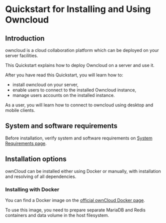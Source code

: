 # Quickstart for Installing and Using Owncloud

## Introduction

owncloud is a cloud collaboration platform which can be deployed on your server facilities.

This Quickstart explains how to deploy Owncloud on a server and use it.

After you have read this Quickstart, you will learn how to:

- install owncloud on your server,
- enable users to connect to the installed Owncloud instance,
- manage users accounts on the installed instance.

As a user, you will learn how to connect to owncloud using desktop and mobile clients.

## System and software requirements

Before installation, verify system and software requirements on [System Requirements page](https://doc.owncloud.org/server/10.0/admin_manual/installation/system_requirements.html).

## Installation options

ownCloud can be installed either using Docker or manually, with installation and resolving of all dependencies.

### Installing with Docker

You can find a Docker image on the [official ownCloud Docker page](https://hub.docker.com/r/owncloud/server/).

To use this image, you need to prepare separate MariaDB and Redis containers and data volume in the host filesystem.










